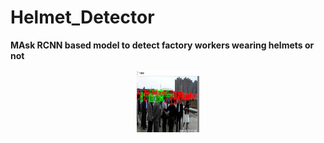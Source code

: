 # Helmet_Detector
<b>MAsk RCNN based model to detect factory workers wearing helmets or not</b>

<center><img src="https://github.com/dhruvtalwar18/Helmet_Detector/blob/main/Results/result_2.png" width ="100" height= "100"></center>

